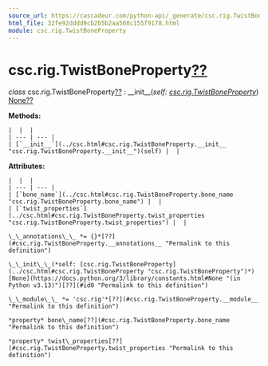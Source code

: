 ```yaml
---
source_url: https://cascadeur.com/python-api/_generate/csc.rig.TwistBoneProperty.html
html_file: 32fe92dddd9cb2b5b2aa508c155f9178.html
module: csc.rig.TwistBoneProperty
---
```


# csc.rig.TwistBoneProperty[??](#csc-rig-twistboneproperty "Permalink to this heading")

*class* csc.rig.TwistBoneProperty[??](#csc.rig.TwistBoneProperty "Permalink to this definition")
:   \_\_init\_\_(*self: [csc.rig.TwistBoneProperty](../csc.html#csc.rig.TwistBoneProperty "csc.rig.TwistBoneProperty")*)  [None](https://docs.python.org/3/library/constants.html#None "(in Python v3.13)")[??](#csc.rig.TwistBoneProperty.__init__ "Permalink to this definition")

    
**Methods:**

    |  |  |
    | --- | --- |
    | [`__init__`](../csc.html#csc.rig.TwistBoneProperty.__init__ "csc.rig.TwistBoneProperty.__init__")(self) |  |

    
**Attributes:**

    |  |  |
    | --- | --- |
    | [`bone_name`](../csc.html#csc.rig.TwistBoneProperty.bone_name "csc.rig.TwistBoneProperty.bone_name") |  |
    | [`twist_properties`](../csc.html#csc.rig.TwistBoneProperty.twist_properties "csc.rig.TwistBoneProperty.twist_properties") |  |

    \_\_annotations\_\_ *= {}*[??](#csc.rig.TwistBoneProperty.__annotations__ "Permalink to this definition")

    \_\_init\_\_(*self: [csc.rig.TwistBoneProperty](../csc.html#csc.rig.TwistBoneProperty "csc.rig.TwistBoneProperty")*)  [None](https://docs.python.org/3/library/constants.html#None "(in Python v3.13)")[??](#id0 "Permalink to this definition")

    \_\_module\_\_ *= 'csc.rig'*[??](#csc.rig.TwistBoneProperty.__module__ "Permalink to this definition")

    *property* bone\_name[??](#csc.rig.TwistBoneProperty.bone_name "Permalink to this definition")

    *property* twist\_properties[??](#csc.rig.TwistBoneProperty.twist_properties "Permalink to this definition")